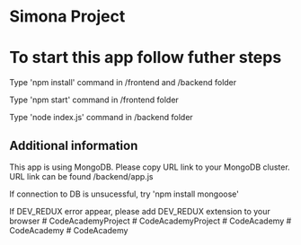# Simona Project

# To start this app follow futher steps

Type 'npm install' command in /frontend and /backend folder

Type 'npm start' command in /frontend folder

Type 'node index.js' command in /backend folder

## Additional information

This app is using MongoDB. Please copy URL link to your MongoDB cluster. URL link can be found /backend/app.js

If connection to DB is unsucessful, try 'npm install mongoose'

If DEV_REDUX error appear, please add DEV_REDUX extension to your browser
#   C o d e A c a d e m y P r o j e c t  
 #   C o d e A c a d e m y P r o j e c t  
 #   C o d e A c a d e m y  
 #   C o d e A c a d e m y  
 #   C o d e A c a d e m y  
 
